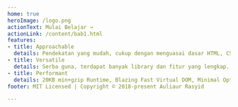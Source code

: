 ```yaml
---
home: true
heroImage: /logo.png
actionText: Mulai Belajar →
actionLink: /content/bab1.html
features:
- title: Approachable
  details: Pendekatan yang mudah, cukup dengan menguasai dasar HTML, CSS, dan Javascript!
- title: Versatile
  details: Serba guna, terdapat banyak library dan fitur yang lengkap.
- title: Performant
  details: 20KB min+gzip Runtime, Blazing Fast Virtual DOM, Minimal Optimization Efforts
footer: MIT Licensed | Copyright © 2018-present Auliaur Rasyid

---
```

